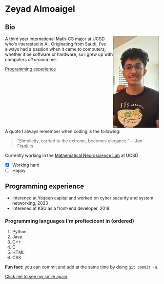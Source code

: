 # Zeyad Almoaigel 

## Bio

<img src="IMG_2930.jpeg" alt="My nice smile" width="150" align="right">

A third year international Math-CS major at UCSD who's interested in AI. Originating from Saudi, I've always had a passion when it came to computers, whether it be software or hardware, so I grew up with computers *all around* me\. 

[Programming experience](https://github.com/Zeyddd/CSE110Project/blob/VSCode-UI/index.md#programming-experience)
\
\
\
\
\
\
\
\
\
\
\
\
A quote I always remember when coding is the following\:


> “Simplicity, carried to the extreme, becomes elegance.”— Jon Franklin

Currently working in the [Mathematical Neuroscience Lab](http://www.silva.ucsd.edu/) at UCSD

- [X] Working hard
- [ ] Happy

## Programming experience

- Interened at Yaqeen capital and worked on cyber security and system networking, 2023
- Interened at KSU as a front-end developer, 2018

### Programming languages I'm profiecicent in (ordered)

1. Python
2. Java
3. C++
4. C
5. HTML
6. CSS

**Fun fact:** you can commit and add at the same time by doing ```git commit -a```\.

[Click me to see my smile again](IMG_2930.jpeg)